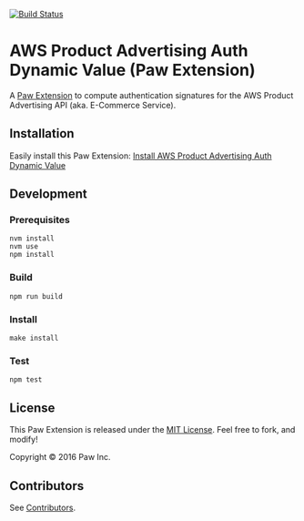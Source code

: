 [![Build Status](https://travis-ci.org/luckymarmot/Paw-AWSECommerceServiceDynamicValue.svg?branch=master)](https://travis-ci.org/luckymarmot/Paw-AWSECommerceServiceDynamicValue)

# AWS Product Advertising Auth Dynamic Value (Paw Extension)

A [Paw Extension](http://luckymarmot.com/paw/extensions/) to compute authentication signatures for the AWS Product Advertising API (aka. E-Commerce Service).

## Installation

Easily install this Paw Extension: [Install AWS Product Advertising Auth Dynamic Value](https://luckymarmot.com/paw/extensions/AWSECommerceServiceDynamicValue)

## Development

### Prerequisites

```shell
nvm install
nvm use
npm install
```

### Build

```shell
npm run build
```

### Install

```shell
make install
```

### Test

```shell
npm test
```

## License

This Paw Extension is released under the [MIT License](LICENSE). Feel free to fork, and modify!

Copyright © 2016 Paw Inc.

## Contributors

See [Contributors](https://github.com/luckymarmot/Paw-AWSECommerceServiceDynamicValue/graphs/contributors).
